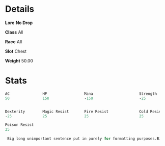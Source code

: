 <!-- TITLE: Huge Metal Hull -->
<!-- SUBTITLE: A giant metal shell from the Alchemical Behemoth underneath Xuolia -->

# Details
**Lore**
**No Drop**

**Class**
All

**Race**
All

**Slot**
Chest

**Weight**
50.00

# Stats

```perl
AC               HP                 Mana                     Strength                   Agility
50               150                -150                     -25                        -25


Dexterity        Magic Resist       Fire Resist              Cold Resist                Disease Resist
-25              25                 25                       25                         25

Poison Resist
25
 
 Big long unimportant sentence put in purely for formatting purposes.Big long unimportant sentence put in purely for formatting purposes.Big long unimportant sentence put in purely for formatting purposes.Big long unimportant sentence put in purely for formatting purposes.Big long unimportant sentence put in purely for formatting purposes.Big long unimportant sentence put in purely for formatting purposes.Big long unimportant sentence put in purely for formatting purposes.